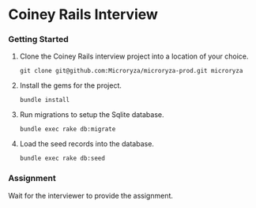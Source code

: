 # Coiney Rails Interview

### Getting Started

1. Clone the Coiney Rails interview project into a location of your choice.

    ```shell
    git clone git@github.com:Microryza/microryza-prod.git microryza
    ```

2. Install the gems for the project.

    ```shell
    bundle install
    ```

3. Run migrations to setup the Sqlite database.

    ```shell
    bundle exec rake db:migrate
    ```

4. Load the seed records into the database.

    ```shell
    bundle exec rake db:seed
    ```

### Assignment

Wait for the interviewer to provide the assignment.